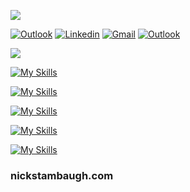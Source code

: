 [![](https://visitcount.itsvg.in/api?id=NicholasStambaugh&label=Profile%20Views&color=11&icon=3&pretty=true)](https://visitcount.itsvg.in)

[![Outlook](https://img.shields.io/badge/-Medium-100?style=flat&logo=Medium&logoColor=white)](https://medium.com/@nick-stambaugh)
[![Linkedin](https://img.shields.io/badge/-LinkedIn-blue?style=flat&logo=Linkedin&logoColor=white)](https://www.linkedin.com/in/nick-s-694241139/)
[![Gmail](https://img.shields.io/badge/-Gmail-c14438?style=flat&logo=Gmail&logoColor=white)](mailto:nastambaugh@gmail.com)
[![Outlook](https://img.shields.io/badge/-Outlook-0078D4?style=flat&logo=Microsoft-Outlook&logoColor=white)](mailto:nastambaugh@gmail.com)

![](https://github-readme-stats.vercel.app/api/top-langs/?username=NicholasStambaugh&layout=pie&langs_count=21&theme=tokyonight&hide_progress=false)

[![My Skills](https://skillicons.dev/icons?i=ts,rust,cpp,python)](https://skillicons.dev)

[![My Skills](https://skillicons.dev/icons?i=react,vue,r,tailwindcss)](https://skillicons.dev)

[![My Skills](https://skillicons.dev/icons?i=bash,powershell,mysql,markdown)](https://skillicons.dev)

[![My Skills](https://skillicons.dev/icons?i=mongodb,vscode,git,electron)](https://skillicons.dev)

[![My Skills](https://skillicons.dev/icons?i=linux,vite,html,js)](https://skillicons.dev)

### nickstambaugh.com
